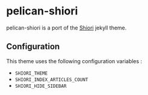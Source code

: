 # pelican-shiori

pelican-shiori is a port of the [Shiori] jekyll theme.

## Configuration

This theme uses the following configuration variables :

- `SHIORI_THEME`
- `SHIORI_INDEX_ARTICLES_COUNT`
- `SHIORI_HIDE_SIDEBAR`

[Shiori]: https://github.com/ellekasai/shiori
